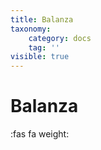 ```yaml
---
title: Balanza
taxonomy:
    category: docs
    tag: ''
visible: true
---
```


#  Balanza 
:fas fa weight:

